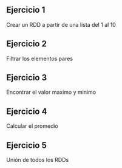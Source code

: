## Ejercicio 1

Crear un RDD a partir de una lista del 1 al 10

## Ejercicio 2

Filtrar los elementos pares

## Ejercicio 3
Encontrar el valor maximo y minimo

## Ejercicio 4
Calcular el promedio

## Ejercicio 5

Unión de todos los RDDs